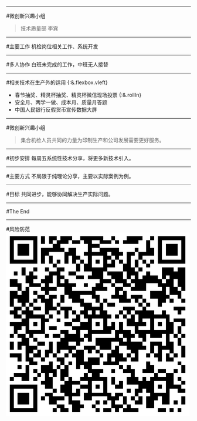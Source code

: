 ----
#微创新兴趣小组
>技术质量部 李宾

----
#主要工作
机检岗位相关工作、系统开发

----
#多人协作
白班未完成的工作，中班无人接替

----
#相关技术在生产外的运用 {:&.flexbox.vleft}

* 春节抽奖、精灵杯抽奖、精灵杯微信现场投票 {:&.rollIn}
* 安全月、两学一做、成本月、质量月答题
* 中国人民银行反假货币宣传数据大屏

----
<!-- .slide: style="background-image:url('./img/bg2.jpg')" -->
#微创新兴趣小组
>集合机检人员共同的力量为印制生产和公司发展需要更好服务。

----
#初步安排
每周五系统性技术分享，将更多新技术引入。

----
#主要方式
不局限于纯理论分享，主要以实际案例为例。

----
#目标
共同进步，能够协同解决生产实际问题。

----
#The End

----
#风险防范
![](./image/online.png)

